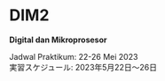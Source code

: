 # DIM2

__Digital dan Mikroprosesor__

Jadwal Praktikum: 22-26 Mei 2023 \
実習スケジュール: 2023年5月22日～26日

